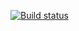 [![Build status](https://ci.appveyor.com/api/projects/status/avkgxj25afnon27c?svg=true)](https://ci.appveyor.com/project/Ksenya31/pageobject)